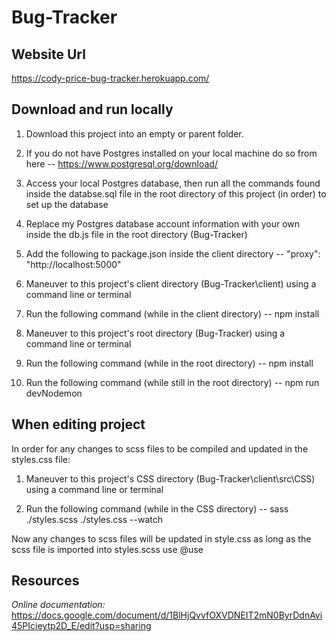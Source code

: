 # Bug-Tracker

## Website Url

https://cody-price-bug-tracker.herokuapp.com/

## Download and run locally

1. Download this project into an empty or parent folder.

2. If you do not have Postgres installed on your local machine do so from here -- https://www.postgresql.org/download/

3. Access your local Postgres database, then run all the commands found inside the databse.sql file in the root directory of this project (in order) to set up the database

4. Replace my Postgres database account information with your own inside the db.js file in the root directory (Bug-Tracker)

5. Add the following to package.json inside the client directory -- "proxy": "http://localhost:5000"

6. Maneuver to this project's client directory (Bug-Tracker\client) using a command line or terminal

7. Run the following command (while in the client directory) -- npm install

8. Maneuver to this project's root directory (Bug-Tracker) using a command line or terminal

9. Run the following command (while in the root directory) -- npm install

10. Run the following command (while still in the root directory) -- npm run devNodemon

## When editing project

In order for any changes to scss files to be compiled and updated in the styles.css file:

1. Maneuver to this project's CSS directory (Bug-Tracker\client\src\CSS) using a command line or terminal

2. Run the following command (while in the CSS directory) -- sass ./styles.scss ./styles.css --watch

Now any changes to scss files will be updated in style.css as long as the scss file is imported into styles.scss use @use

## Resources

*Online documentation:*  https://docs.google.com/document/d/1BlHjQvvfOXVDNEIT2mN0ByrDdnAvi45PIcieytp2D_E/edit?usp=sharing